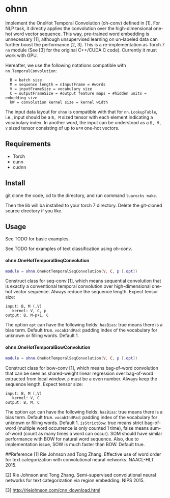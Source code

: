 # ohnn

Implement the OneHot Temporal Convolution (oh-conv) defined in [1]. 
For NLP task, it directly applies the convolution over the high-dimensional one-hot word vector sequence.
This way, pre-trained word embedding is unnecessary [1], although unsupervised learning on un-labeled data can further boost the performance [2, 3].
This is a re-implementation as Torch 7 `nn` module (See [3] for the original C++/CUDA C code).
Currently it must work with GPU.

Hereafter, we use the following notations compatible with `nn.TemporalConvolution`:
```
  B = batch size
  M = sequence length = nInputFrame = #words
  V = inputFrameSize = vocabulary size
  C = outputFrameSize = #output feature maps = #hidden units = embedding size
  kW = convolution kernel size = kernel width
```

The input data layout for `ohnn` is compatible with that for `nn.LookupTable`, 
i.e., input should be a `B, M` sized tensor with each element indicating a vocabulary index.
In another word, the input can be understood as a `B, M, V` sized tensor consisting of up to `B*M` one-hot vectors. 

## Requirements
* Torch
* cunn
* cudnn


## Install
git clone the code, cd to the directory, and run command ```luarocks make```.

Then the lib will ba installed to your torch 7 directory. Delete the git-cloned source directory if you like.


## Usage
See TODO for basic examples.

See TODO for examples of text classification using oh-conv.

#### ohnn.OneHotTemporalSeqConvolution
```lua
module = ohnn.OneHotTemporalSeqConvolution(V, C, p [,opt])
```
Construct class for seq-conv [1], which means sequential convolution that is exactly a conventional temporal convolution over high-dimensional one-hot vector sequence. 
Always reduce the sequence length. Expect tensor size:
```
input: B, M (,V)
   kernel: V, C, p
output: B, M-p+1, C
```
The option `opt` can have the following fields:
`hasBias`: true means there is a bias term. Default true.
`vocabIndPad`: padding index of the vocabulary for unknown or filling words. Default 1.


#### ohnn.OneHotTemporalBowConvolution
```lua
module = ohnn.OneHotTemporalSeqConvolution(V, C, p [,opt])
```
Construct class for bow-conv [1], which means bag-of-word convolution that can be seen as shared-weight linear regression over bag-of-word extracted from local window. 
`p` must be a even number. Always keep the sequence length. Expect tensor size:
```
input: B, M (,V)
   kernel: V, C
output: B, M, C
```
The option `opt` can have the following fields:
`hasBias`: true means there is a bias term. Default true.
`vocabIndPad`: padding index of the vocabulary for unknown or filling words. Default 1.
`isStrictBow`: true means strict bag-of-word (multiple word occurrence is only counted 1 time), false means sum-of-word (count as many times a word can occur). 
SOM should have similar performance with BOW for natural word sequence. 
Also, due to implementation issue, SOW is much faster than BOW. 
Default true.


##Reference
[1] Rie Johnson and Tong Zhang. Effective use of word order for text categorization with convolutional neural networks. NAACL-HLT 2015. 

[2] Rie Johnson and Tong Zhang. Semi-supervised convolutional neural networks for text categorization via region embedding. NIPS 2015.

[3] http://riejohnson.com/cnn_download.html
